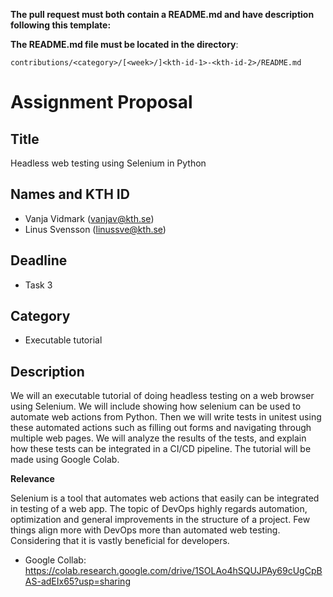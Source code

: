**The pull request must both contain a README.md and have description following this template:**

**The README.md file must be located in the directory**:

`contributions/<category>/[<week>/]<kth-id-1>-<kth-id-2>/README.md`

# Assignment Proposal

## Title

Headless web testing using Selenium in Python

## Names and KTH ID

  - Vanja Vidmark (vanjav@kth.se)
  - Linus Svensson (linussve@kth.se)

## Deadline

- Task 3

## Category

- Executable tutorial

## Description

We will an executable tutorial of doing headless testing on a web browser using Selenium. We will include showing how selenium can be used to automate web actions from Python. Then we will write tests in unitest using these automated actions such as filling out forms and navigating through multiple web pages. 
We will analyze the results of the tests, and explain how these tests can be integrated in a CI/CD pipeline. The tutorial will be made using Google Colab. 

**Relevance**

Selenium is a tool that automates web actions that easily can be integrated in testing of a web app. The topic of DevOps highly regards automation, optimization and general improvements in the structure of a project. Few things align more with DevOps more than automated web testing. Considering that it is vastly beneficial for developers.

* Google Collab: https://colab.research.google.com/drive/1SOLAo4hSQUJPAy69cUgCpBAS-adEIx65?usp=sharing 

